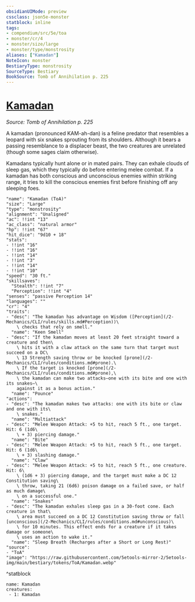 ```yaml
---
obsidianUIMode: preview
cssclass: json5e-monster
statblock: inline
tags:
- compendium/src/5e/toa
- monster/cr/4
- monster/size/large
- monster/type/monstrosity
aliases: ["Kamadan"]
NoteIcon: monster
BestiaryType: monstrosity
SourceType: Bestiary
BookSource: Tomb of Annihilation p. 225
---
```

# [Kamadan](2-Mechanics/CLI/bestiary/monstrosity/kamadan-toa.md)
*Source: Tomb of Annihilation p. 225*  

A kamadan (pronounced KAM-ah-dan) is a feline predator that resembles a leopard with six snakes sprouting from its shoulders. Although it bears a passing resemblance to a displacer beast, the two creatures are unrelated (though some sages claim otherwise).

Kamadans typically hunt alone or in mated pairs. They can exhale clouds of sleep gas, which they typically do before entering melee combat. If a kamadan has both conscious and unconscious enemies within striking range, it tries to kill the conscious enemies first before finishing off any sleeping foes.

```statblock
"name": "Kamadan (ToA)"
"size": "Large"
"type": "monstrosity"
"alignment": "Unaligned"
"ac": !!int "13"
"ac_class": "natural armor"
"hp": !!int "67"
"hit_dice": "9d10 + 18"
"stats":
- !!int "16"
- !!int "16"
- !!int "14"
- !!int "3"
- !!int "14"
- !!int "10"
"speed": "30 ft."
"skillsaves":
  "Stealth": !!int "7"
  "Perception": !!int "4"
"senses": "passive Perception 14"
"languages": ""
"cr": "4"
"traits":
- "desc": "The kamadan has advantage on Wisdom ([Perception](/2-Mechanics/CLI/rules/skills.md#Perception))\
    \ checks that rely on smell."
  "name": "Keen Smell"
- "desc": "If the kamadan moves at least 20 feet straight toward a creature and then\
    \ hits it with a claw attack on the same turn that target must succeed on a DC\
    \ 13 Strength saving throw or be knocked [prone](/2-Mechanics/CLI/rules/conditions.md#prone).\
    \ If the target is knocked [prone](/2-Mechanics/CLI/rules/conditions.md#prone),\
    \ the kamadan can make two attacks—one with its bite and one with its snakes—\
    against it as a bonus action."
  "name": "Pounce"
"actions":
- "desc": "The kamadan makes two attacks: one with its bite or claw and one with its\
    \ snakes."
  "name": "Multiattack"
- "desc": "Melee Weapon Attack: +5 to hit, reach 5 ft., one target. Hit: 6 (1d6\
    \ + 3) piercing damage."
  "name": "Bite"
- "desc": "Melee Weapon Attack: +5 to hit, reach 5 ft., one target. Hit: 6 (1d6\
    \ + 3) slashing damage."
  "name": "Claw"
- "desc": "Melee Weapon Attack: +5 to hit, reach 5 ft., one creature. Hit: 6\
    \ (1d6 + 3) piercing damage, and the target must make a DC 12 Constitution saving\
    \ throw, taking 21 (6d6) poison damage on a failed save, or half as much damage\
    \ on a successful one."
  "name": "Snakes"
- "desc": "The kamadan exhales sleep gas in a 30-foot cone. Each creature in that\
    \ area must succeed on a DC 12 Constitution saving throw or fall [unconscious](/2-Mechanics/CLI/rules/conditions.md#unconscious)\
    \ for 10 minutes. This effect ends for a creature if it takes damage or someone\
    \ uses an action to wake it."
  "name": "Sleep Breath (Recharges after a Short or Long Rest)"
"source":
- "ToA"
"image": "https://raw.githubusercontent.com/5etools-mirror-2/5etools-img/main/bestiary/tokens/ToA/Kamadan.webp"
```
^statblock

```encounter-table
name: Kamadan
creatures:
 - 1: Kamadan
```